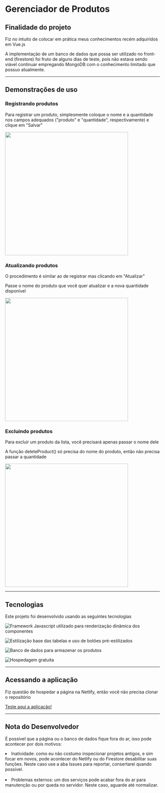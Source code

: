 <h1> Gerenciador de Produtos </h1>

<h2>Finalidade do projeto</h2>

<p>Fiz no intuito de colocar em prática meus conhecimentos recém adquiridos em Vue.js</p>

<p>A implementação de um banco de dados que possa ser utilizado no front-end (firestore) foi fruto de alguns dias de teste, pois não estava sendo viável continuar empregando MongoDB com o conhecimento limitado que possuo atualmente.</p>

<hr>

<h2>Demonstrações de uso</h2>

<h3><strong>Registrando produtos</strong></h3>
<p>Para registrar um produto, simplesmente coloque o nome e a quantidade nos campos adequados ("produto" e "quantidade", respectivamente) e clique em "Salvar"</p>

<img src="./assets/readme-assets/create.gif" width="400px">

<h3>Atualizando produtos</h3>
<p>O procedimento é similar ao de registrar mas clicando em "Atualizar"</p>
<p>Passe o nome do produto que você quer atualizar e a nova quantidade disponível</p>

<img src="./assets/readme-assets/update.gif" width="400px">

<h3>Excluindo produtos</h3>

<p>Para excluir um produto da lista, você precisará apenas passar o nome dele</p>
<p>A função deleteProduct() só precisa do nome do produto, então não precisa passar a quantidade</p>

<img src="./assets/readme-assets/delete.gif" width="400px">

<hr>

<h2>Tecnologias</h2>

<p>Este projeto foi desenvolvido usando as seguintes tecnologias</p>

![Framework Javascript utilizado para renderização dinâmica dos componentes](https://skills.thijs.gg/icons?i=vue&theme=light)

![Estilização base das tabelas e uso de botões pré-estilizados](https://skills.thijs.gg/icons?i=bootstrap&theme=light)

![Banco de dados para armazenar os produtos](https://skills.thijs.gg/icons?i=firebase&theme=light) 

![Hospedagem gratuita](https://skills.thijs.gg/icons?i=netlify&theme=light)

<hr> 
<h2>Acessando a aplicação</h2>
<p>Fiz questão de hospedar a página na Netlify, então você não precisa clonar o repositório</p>
<a target="_blank" href="https://gerenciadordeprodutos.netlify.app/">Teste aqui a aplicação!</a>

<hr>

<h2>Nota do Desenvolvedor</h2>
<p>É possível que a página ou o banco de dados fique fora do ar, isso pode acontecer por dois motivos:</p>

<li>Inatividade: como eu não costumo inspecionar projetos antigos, e sim focar em novos, pode acontecer do Netlify ou do Firestore desabilitar suas funções. Neste caso use a aba Issues para reportar, consertarei quando possível.</li>

<br/>

<li>Problemas externos: um dos serviços pode acabar fora do ar para manutenção ou por queda no servidor. Neste caso, aguarde até normalizar.</li>
